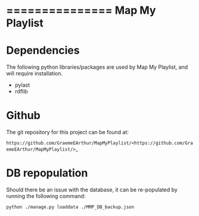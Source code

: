 ===============
Map My Playlist
===============


Dependencies
============
The following python libraries/packages are used by Map My Playlist, and will require installation. 

* pylast
* rdflib

Github
======

The git repository for this project can be found at:

`https://github.com/GraemeEArthur/MapMyPlaylist/<https://github.com/GraemeEArthur/MapMyPlaylist/>`_


DB repopulation
===============

Should there be an issue with the database, it can be re-populated by running the following command:

`` python ./manage.py loaddata ./MMP_DB_backup.json ``
